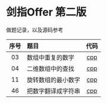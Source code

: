 # 剑指Offer 第二版

做题记录，以及源码参考

| 序号 | 题目 | 代码 |
| :----: | :----- | :----: |
| 03 | 数组中重复的数字 | [cpp](03/main.cpp) |
| 04 | 二维数组中的查找 | [cpp](04/main.cpp) |
| 11 | 旋转数组的最小数字 | [cpp](11/main.cpp) |
| 46 | 把数字翻译成字符串 | [cpp](46/main.cpp) |

